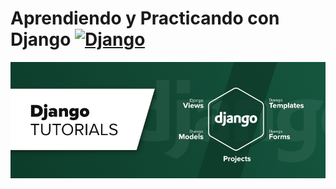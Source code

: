 # Aprendiendo y Practicando con Django [![Django](https://img.shields.io/badge/Python-Django-blue)](https://github.com/)

![](./tutorial_django.png)



